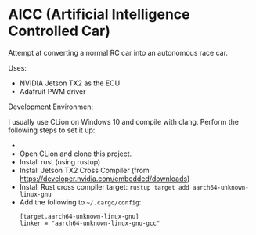 AICC (Artificial Intelligence Controlled Car)
=============================================

Attempt at converting a normal RC car into an autonomous race car.

Uses: 

  - NVIDIA Jetson TX2 as the ECU
  - Adafruit PWM driver

Development Environmen:

I usually use CLion on Windows 10 and compile with clang. Perform the following steps to set it up:

  - 
  - Open CLion and clone this project.
  - Install rust (using rustup)
  - Install Jetson TX2 Cross Compiler (from https://developer.nvidia.com/embedded/downloads)
  - Install Rust cross compiler target: `rustup target add aarch64-unknown-linux-gnu`
  - Add the following to `~/.cargo/config`:
      ```
      [target.aarch64-unknown-linux-gnu]
      linker = "aarch64-unknown-linux-gnu-gcc"
      ```